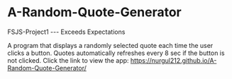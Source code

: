 # A-Random-Quote-Generator
FSJS-Project1 --- Exceeds Expectations

A program that displays a randomly selected quote each time the user clicks a button. Quotes automatically refreshes every 8 sec if the button is not clicked.
Click the link to view the app: 
https://nurgul212.github.io/A-Random-Quote-Generator/
